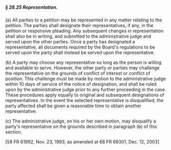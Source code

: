 ##### § 28.25 Representation. #####

(a) All parties to a petition may be represented in any matter relating to the petition. The parties shall designate their representatives, if any, in the petition or responsive pleading. Any subsequent changes in representation shall also be in writing, and submitted to the administrative judge and served upon the other parties. Once a party has designated a representative, all documents required by the Board's regulations to be served upon the party shall instead be served upon the representative.

(b) A party may choose any representative so long as the person is willing and available to serve. However, the other party or parties may challenge the representative on the grounds of conflict of interest or conflict of position. This challenge must be made by motion to the administrative judge within 10 days of service of the notice of designation, and shall be ruled upon by the administrative judge prior to any further proceeding in the case. These procedures apply equally to original and subsequent designations of representatives. In the event the selected representative is disqualified, the party affected shall be given a reasonable time to obtain another representative.

(c) The administrative judge, on his or her own motion, may disqualify a party's representative on the grounds described in paragraph (b) of this section.

[58 FR 61992, Nov. 23, 1993, as amended at 68 FR 69301, Dec. 12, 2003]